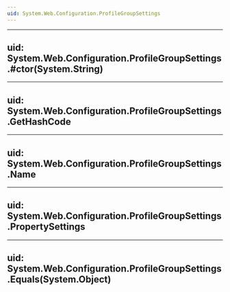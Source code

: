 ```yaml
---
uid: System.Web.Configuration.ProfileGroupSettings
---
```


---
uid: System.Web.Configuration.ProfileGroupSettings.#ctor(System.String)
---

---
uid: System.Web.Configuration.ProfileGroupSettings.GetHashCode
---

---
uid: System.Web.Configuration.ProfileGroupSettings.Name
---

---
uid: System.Web.Configuration.ProfileGroupSettings.PropertySettings
---

---
uid: System.Web.Configuration.ProfileGroupSettings.Equals(System.Object)
---
